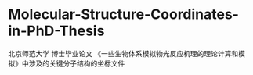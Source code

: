 # Molecular-Structure-Coordinates-in-PhD-Thesis
北京师范大学 博士毕业论文 《一些生物体系模拟物光反应机理的理论计算和模拟》中涉及的关键分子结构的坐标文件
